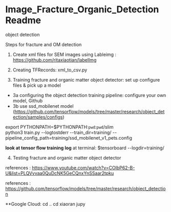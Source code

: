 # Image_Fracture_Organic_Detection Readme
object detection

Steps for fracture and OM detection

1. Create xml files for SEM images using Lableimg : https://github.com/ritaxiaotian/labelImg

2. Creating TFRecords: xml_to_csv.py

3. Training fracture and organic matter object detector: set up configure files & pick up a model
* 3a configuring the object detection training pipeline: configure your own model, Github
* 3b use ssd_mobilenet model (https://github.com/tensorflow/models/tree/master/research/object_detection/samples/configs)


export PYTHONPATH=$PYTHONPATH:`pwd`:`pwd`/slim    
python3 train.py --logtostderr --train_dir=training/ --pipeline_config_path=training/ssd_mobilenet_v1_pets.config

**look at tensor flow training log**
at terminal: $tensorboard --logdir=training/

4. Testing fracture and organic matter object detector

references : https://www.youtube.com/watch?v=COlbP62-B-U&list=PLQVvvaa0QuDcNK5GeCQnxYnSSaar2tpku

references : https://github.com/tensorflow/models/tree/master/research/object_detection

**Google Cloud: cd ..
cd xiaoran
jupy
